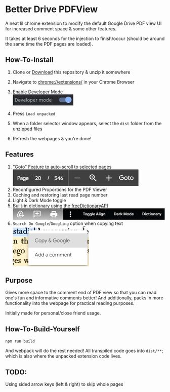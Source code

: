 # Better Drive PDFView
A neat lil chrome extension to modify the default Google Drive PDF view UI for
increased comment space & some other features.

It takes at least 6 seconds for the injection to finish/occur (should be around the same time the PDF pages are loaded).

## How-To-Install

1. Clone or [Download](https://github.com/Rickaym/Better-Drive-PDFView/archive/refs/heads/master.zip) this repository & unzip it somewhere
2. Navigate to [chrome://extensions/](chrome://extensions/) in your Chrome Browser
3. Enable Developer Mode<br>
![](https://raw.githubusercontent.com/Rickaym/Better-Drive-PDFView/master/assets/guide.png)

4. Press `Load unpacked`
5. When a folder selector window appears, select the `dist` folder from the unzipped files
6. Refresh the webpages & you're done!

## Features

1. "Goto" Feature to auto-scroll to selected pages<br>
![](https://raw.githubusercontent.com/Rickaym/Better-Drive-PDFView/master/assets/guide2.png)<br>
2. Reconfigured Proportions for the PDF Viewer
3. Caching and restoring last read page number
4. Light & Dark Mode toggle
5. Built-in dictionary using the [freeDictionaryAPI](https://dictionaryapi.dev/)<br>
![](https://raw.githubusercontent.com/Rickaym/Better-Drive-PDFView/master/assets/guide3.png)<br>
6. `Search On Google`/`Googling` option when copying text<br>
![](https://raw.githubusercontent.com/Rickaym/Better-Drive-PDFView/master/assets/guide4.png)<br>

## Purpose
Gives more space to the comment end of PDF view so that you can read one's fun
and informative comments better! And additionally, packs in more functionality
into the webpage for practical reading purposes.

Initially made for personal/close friend usage.

## How-To-Build-Yourself

```
npm run build
```
And webpack will do the rest needed!
All transpiled code goes into `dist/**`; which is also where the
unpacked extension code lives.

## TODO:
Using sided arrow keys (left & right) to skip whole pages
